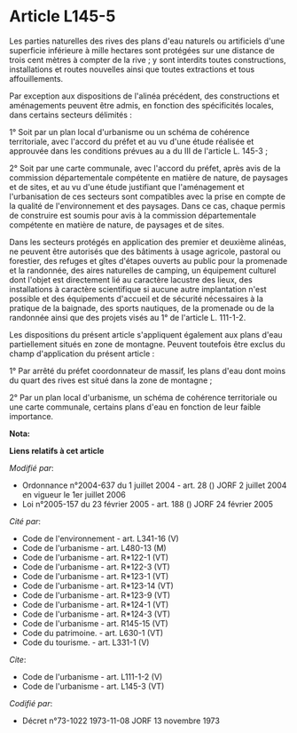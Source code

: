 # Article L145-5

Les parties naturelles des rives des plans d'eau naturels ou artificiels d'une superficie inférieure à mille hectares sont
protégées sur une distance de trois cent mètres à compter de la rive ; y sont interdits toutes constructions, installations
et routes nouvelles ainsi que toutes extractions et tous affouillements. 

Par exception aux dispositions de l'alinéa précédent, des constructions et aménagements peuvent être admis, en fonction des
spécificités locales, dans certains secteurs délimités : 

1° Soit par un plan local d'urbanisme ou un schéma de cohérence territoriale, avec l'accord du préfet et au vu d'une étude
réalisée et approuvée dans les conditions prévues au a du III de l'article L. 145-3 ; 

2° Soit par une carte communale, avec l'accord du préfet, après avis de la commission départementale compétente en matière de
nature, de paysages et de sites, et au vu d'une étude justifiant que l'aménagement et l'urbanisation de ces secteurs sont
compatibles avec la prise en compte de la qualité de l'environnement et des paysages. Dans ce cas, chaque permis de
construire est soumis pour avis à la commission départementale compétente en matière de nature, de paysages et de sites. 

Dans les secteurs protégés en application des premier et deuxième alinéas, ne peuvent être autorisés que des bâtiments à
usage agricole, pastoral ou forestier, des refuges et gîtes d'étapes ouverts au public pour la promenade et la randonnée, des
aires naturelles de camping, un équipement culturel dont l'objet est directement lié au caractère lacustre des lieux, des
installations à caractère scientifique si aucune autre implantation n'est possible et des équipements d'accueil et de
sécurité nécessaires à la pratique de la baignade, des sports nautiques, de la promenade ou de la randonnée ainsi que des
projets visés au 1° de l'article L. 111-1-2. 

Les dispositions du présent article s'appliquent également aux plans d'eau partiellement situés en zone de montagne. Peuvent
toutefois être exclus du champ d'application du présent article : 

1° Par arrêté du préfet coordonnateur de massif, les plans d'eau dont moins du quart des rives est situé dans la zone de
montagne ; 

2° Par un plan local d'urbanisme, un schéma de cohérence territoriale ou une carte communale, certains plans d'eau en
fonction de leur faible importance.

**Nota:**



**Liens relatifs à cet article**

_Modifié par_:

  - Ordonnance n°2004-637 du 1 juillet 2004 - art. 28 () JORF 2 juillet 2004 en vigueur le 1er juillet 2006
  - Loi n°2005-157 du 23 février 2005 - art. 188 () JORF 24 février 2005

_Cité par_:

  - Code de l'environnement - art. L341-16 (V)
  - Code de l'urbanisme - art. L480-13 (M)
  - Code de l'urbanisme - art. R*122-1 (VT)
  - Code de l'urbanisme - art. R*122-3 (VT)
  - Code de l'urbanisme - art. R*123-1 (VT)
  - Code de l'urbanisme - art. R*123-14 (VT)
  - Code de l'urbanisme - art. R*123-9 (VT)
  - Code de l'urbanisme - art. R*124-1 (VT)
  - Code de l'urbanisme - art. R*124-3 (VT)
  - Code de l'urbanisme - art. R145-15 (VT)
  - Code du patrimoine. - art. L630-1 (VT)
  - Code du tourisme. - art. L331-1 (V)

_Cite_:

  - Code de l'urbanisme - art. L111-1-2 (V)
  - Code de l'urbanisme - art. L145-3 (VT)

_Codifié par_:

  - Décret n°73-1022 1973-11-08 JORF 13 novembre 1973
